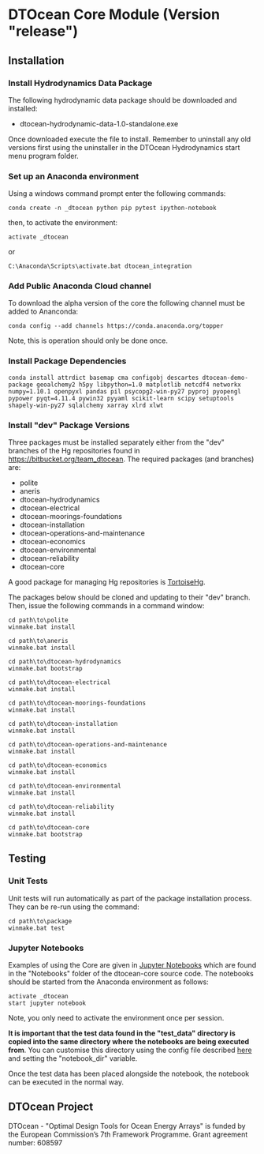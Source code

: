 # DTOcean Core Module (Version "release")

## Installation

### Install Hydrodynamics Data Package

The following hydrodynamic data package should be downloaded and installed:

* dtocean-hydrodynamic-data-1.0-standalone.exe

Once downloaded execute the file to install. Remember to uninstall any old
versions first using the uninstaller in the DTOcean Hydrodynamics start menu
program folder.

### Set up an Anaconda environment

Using a windows command prompt enter the following commands:

```
conda create -n _dtocean python pip pytest ipython-notebook
```

then, to activate the environment:

```
activate _dtocean
```

or

```
C:\Anaconda\Scripts\activate.bat dtocean_integration
```

### Add Public Anaconda Cloud channel

To download the alpha version of the core the following channel must be
added to Ananconda:

```
conda config --add channels https://conda.anaconda.org/topper
```

Note, this is operation should only be done once.

### Install Package Dependencies

```
conda install attrdict basemap cma configobj descartes dtocean-demo-package geoalchemy2 h5py libpython=1.0 matplotlib netcdf4 networkx numpy=1.10.1 openpyxl pandas pil psycopg2-win-py27 pyproj pyopengl pypower pyqt=4.11.4 pywin32 pyyaml scikit-learn scipy setuptools shapely-win-py27 sqlalchemy xarray xlrd xlwt
```

### Install "dev" Package Versions

Three packages must be installed separately either from the "dev"
branches of the Hg repositories found in https://bitbucket.org/team_dtocean.
The required packages (and branches) are:

* polite
* aneris
* dtocean-hydrodynamics
* dtocean-electrical
* dtocean-moorings-foundations
* dtocean-installation
* dtocean-operations-and-maintenance
* dtocean-economics
* dtocean-environmental
* dtocean-reliability
* dtocean-core

A good package for managing Hg repositories is [TortoiseHg](http://tortoisehg.bitbucket.org/).

The packages below should be cloned and updating to their "dev"
branch. Then, issue the following commands in a command window:

```
cd path\to\polite
winmake.bat install
```

```
cd path\to\aneris
winmake.bat install
```

```
cd path\to\dtocean-hydrodynamics
winmake.bat bootstrap
```

```
cd path\to\dtocean-electrical
winmake.bat install
```

```
cd path\to\dtocean-moorings-foundations
winmake.bat install
```

```
cd path\to\dtocean-installation
winmake.bat install
```

```
cd path\to\dtocean-operations-and-maintenance
winmake.bat install
```

```
cd path\to\dtocean-economics
winmake.bat install
```

```
cd path\to\dtocean-environmental
winmake.bat install
```

```
cd path\to\dtocean-reliability
winmake.bat install
```

```
cd path\to\dtocean-core
winmake.bat bootstrap
```

## Testing

### Unit Tests

Unit tests will run automatically as part of the package installation process. 
They can be re-run using the command:

```
cd path\to\package
winmake.bat test
```

### Jupyter Notebooks

Examples of using the Core are given in [Jupyter Notebooks](http://jupyter.org/)
which are found in the "Notebooks" folder of the dtocean-core source code. The
notebooks should be started from the Anaconda environment as follows:

```
activate _dtocean
start jupyter notebook
```

Note, you only need to activate the environment once per session.

**It is important that the test data found in the "test_data" directory is
copied into the same directory where the notebooks are being executed from**.
You can customise this directory using the config file described
[here](http://jupyter-notebook.readthedocs.io/en/latest/config.html)
and setting the "notebook_dir" variable.

Once the test data has been placed alongside the notebook, the notebook can be
executed in the normal way.

## DTOcean Project

DTOcean - "Optimal Design Tools for Ocean Energy Arrays" is funded by the 
European Commission’s 7th Framework Programme. Grant agreement number: 608597
